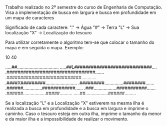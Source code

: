 Trabalho realizado no 2º semestre do curso de Engenharia de Computação. Visa a implementação de busca em largura e busca em profundidade em um mapa de caracteres

Significado de cada caractere: 
"." -> Água 
"#" -> Terra 
"L" -> Sua localização 
"X" -> Localização do tesouro

Para utilizar corretamente o algoritmo tem-se que colocar o tamanho do mapa e em seguida o mapa. 
Exemplo:

  10 40
  
  .....##.................................
  .....##L############################....
  .################################.......
  .###########################............
  .####X#########.........................
  .#########...............########.......
  .######...............############......
  .###..................###########.......
  .######..................#####..........
  .....##..................######.........

Se a localização "L" e a Localização "X" estiverem na mesma ilha é realizada a busca em profundidade e a busca em largura e imprime o caminho. Caso o tesouro esteja em outra ilha, imprime o tamanho da menor e da maior ilha e a impossibilidade de realizar o movimento.
